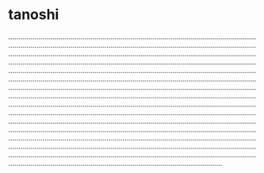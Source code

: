 # tanoshi

...............................................................................................................................................................................................................................................................................................................................................................................................................................................................................................................................................................................................................................................................................................................................................................................................................................................................................................................................................................................................................................................................................................................................................................................................................................................................................................................................................................................................................................................................................................................................................................................................................................................................................................................................................................................................................................................................................................................................................................................................................................................